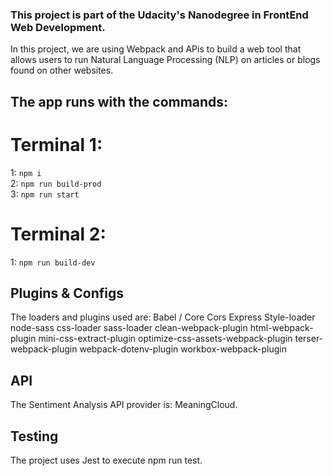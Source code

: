### This project is part of the Udacity's Nanodegree in FrontEnd Web Development.

In this project, we are using Webpack and APis to build a web tool that allows users to run Natural Language Processing (NLP) on articles or blogs found on other websites.

## The app runs with the commands:

# Terminal 1:

1: `npm i` </br>
2: `npm run build-prod` </br>
3: `npm run start` </br>

# Terminal 2:

1: `npm run build-dev`

## Plugins & Configs
The loaders and plugins used are: Babel / Core Cors Express Style-loader node-sass css-loader sass-loader clean-webpack-plugin html-webpack-plugin mini-css-extract-plugin optimize-css-assets-webpack-plugin terser-webpack-plugin webpack-dotenv-plugin  workbox-webpack-plugin

## API
The Sentiment Analysis API provider is: MeaningCloud.

## Testing
The project uses Jest to execute npm run test.